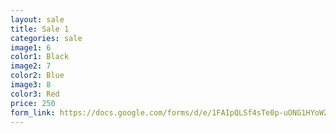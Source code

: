 ```yaml
---
layout: sale
title: Sale 1
categories: sale
image1: 6
color1: Black
image2: 7
color2: Blue
image3: 8
color3: Red
price: 250 
form_link: https://docs.google.com/forms/d/e/1FAIpQLSf4sTe0p-uONG1HYoW2ZHqtRP-Cy2J07cy-uhmtm9ZTk1dlrg/viewform?embedded=true
---
```

